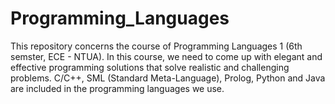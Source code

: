 # Programming_Languages

This repository concerns the course of Programming Languages 1 (6th semster, ECE - NTUA). In this course, we need to come up with elegant and effective programming solutions that solve realistic and challenging problems. C/C++, SML (Standard Meta-Language), Prolog, Python and Java are included in the programming languages we use.
